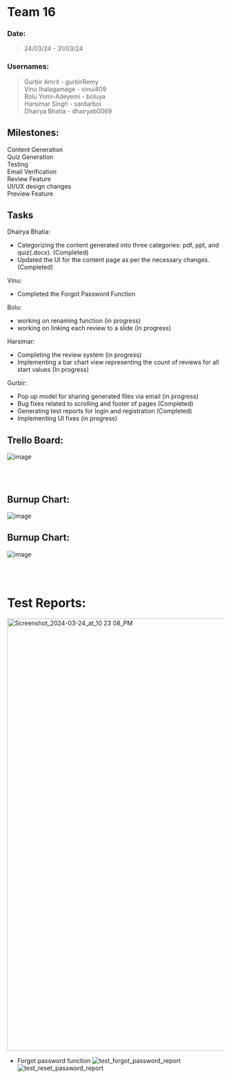 # Team 16

### Date:
> 24/03/24 - 31/03/24 

### Usernames:
> Gurbir Amrit - gurbirRemy <br>
> Vinu Ihalagamage - vinui409 <br>
> Bolu Yomi-Adeyemi - boluya <br>
> Harsimar Singh - sardarboi <br>
> Dhairya Bhatia - dhairyab0069 <br>

## Milestones:
Content Generation <br>
Quiz Generation <br>
Testing <br>
Email Verification <br>
Review Feature <br>
UI/UX design changes<br>
Preview Feature <br>

## Tasks
Dhairya Bhatia:
- Categorizing the content generated into three categories: pdf, ppt, and quiz(.docx). (Completed)
- Updated the UI for the content page as per the necessary changes. (Completed)

Vinu: 
- Completed the Forgot Password Function 

Bolu:
- working on renaming function (in progress)
- working on linking each review to a slide (in progress)

Harsimar: 
- Completing the review system (in progress)
- Implementing a bar chart view representing the count of reviews for all start values (In progress)

Gurbir:
- Pop up model for sharing generated files via email (in progress)
- Bug fixes related to scrolling and footer of pages (Completed)
- Generating test reports for login and registration (Completed)
- Implementing UI fixes (in progress)

## Trello Board:
![image](https://github.com/COSC-499-W2023/year-long-project-team-16/assets/71796408/aa738f4e-5071-4801-a6c6-c2cda6bff755)


<br><br>

## Burnup Chart:
![image](https://github.com/COSC-499-W2023/year-long-project-team-16/assets/71796408/5b7bcb2f-f231-4b97-a746-d930b3186c2d)

## Burnup Chart:
![image](https://github.com/COSC-499-W2023/year-long-project-team-16/assets/71796408/f82f340b-78a7-4635-ae01-b18bf1588f09)




<br><br>



# Test Reports:

<img width="1001" alt="Screenshot_2024-03-24_at_10 23 08_PM" src="https://github.com/COSC-499-W2023/year-long-project-team-16/assets/119131124/f1820ade-85d7-401d-9780-d5f009811af6">

- Forgot password function
![test_forgot_password_report](https://github.com/COSC-499-W2023/year-long-project-team-16/assets/71796408/eaf8fff8-6b86-435d-ae8e-2634da7790bd)
![test_reset_password_report](https://github.com/COSC-499-W2023/year-long-project-team-16/assets/71796408/27222868-c989-424c-9e44-da4c22144b2d)




